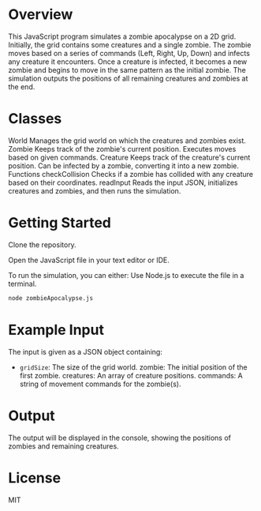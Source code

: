 # **Overview**
This JavaScript program simulates a zombie apocalypse on a 2D grid. Initially, the grid contains some creatures and a single zombie. The zombie moves based on a series of commands (Left, Right, Up, Down) and infects any creature it encounters. Once a creature is infected, it becomes a new zombie and begins to move in the same pattern as the initial zombie. The simulation outputs the positions of all remaining creatures and zombies at the end.

# **Classes**
World
Manages the grid world on which the creatures and zombies exist.
Zombie
Keeps track of the zombie's current position.
Executes moves based on given commands.
Creature
Keeps track of the creature's current position.
Can be infected by a zombie, converting it into a new zombie.
Functions
checkCollision
Checks if a zombie has collided with any creature based on their coordinates.
readInput
Reads the input JSON, initializes creatures and zombies, and then runs the simulation.


# **Getting Started**
Clone the repository.

Open the JavaScript file in your text editor or IDE.

To run the simulation, you can either:
Use Node.js to execute the file in a terminal.

```bash
node zombieApocalypse.js
```

# **Example Input**
The input is given as a JSON object containing:

- `gridSize`: The size of the grid world.
zombie: The initial position of the first zombie.
creatures: An array of creature positions.
commands: A string of movement commands for the zombie(s).

# **Output**
The output will be displayed in the console, showing the positions of zombies and remaining creatures.

# **License**
MIT
